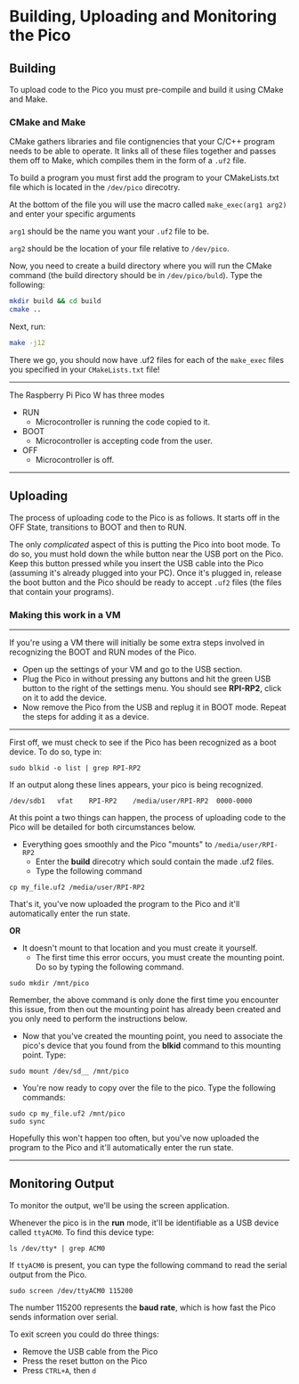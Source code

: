 # **Building, Uploading and Monitoring the Pico**
## **Building**
To upload code to the Pico you must pre-compile and build it using CMake and Make.

### **CMake and Make**
CMake gathers libraries and file contignencies that your C/C++ program needs to be able to operate. It links all of these files together and passes them off to Make, which compiles them in the form of a `.uf2` file.

To build a program you must first add the program to your CMakeLists.txt file which is located in the `/dev/pico` direcotry.

At the bottom of the file you will use the macro called `make_exec(arg1 arg2)` and enter your specific arguments

`arg1` should be the name you want your `.uf2` file to be.

`arg2` should be the location of your file relative to `/dev/pico`.

Now, you need to create a build directory where you will run the CMake command (the build directory should be in `/dev/pico/buld`). Type the following:
```bash
mkdir build && cd build
cmake ..
```
Next, run:
```bash
make -j12
```
There we go, you should now have .uf2 files for each of the `make_exec` files you specified in your `CMakeLists.txt` file!


---

The Raspberry Pi Pico W has three modes
+ RUN
    + Microcontroller is running the code copied to it.
+ BOOT
    + Microcontroller is accepting code from the user.
+ OFF
    + Microcontroller is off.

---
## **Uploading**
The process of uploading code to the Pico is as follows. It starts off in the OFF State, transitions to BOOT and then to RUN.

The only *complicated* aspect of this is putting the Pico into boot mode. To do so, you must hold down the while button near the USB port on the Pico. Keep this button pressed while you insert the USB cable into the Pico (assuming it's already plugged into your PC). Once it's plugged in, release the boot button and the Pico should be ready to accept `.uf2` files (the files that contain your programs).


### **Making this work in a VM**
---
If you're using a VM there will initially be some extra steps involved in recognizing the BOOT and RUN modes of the Pico.
+ Open up the settings of your VM and go to the USB section.
+ Plug the Pico in without pressing any buttons and hit the green USB button to the right of the settings menu. You should see **RPI-RP2**, click on it to add the device.
+ Now remove the Pico from the USB and replug it in BOOT mode. Repeat the steps for adding it as a device.
---

First off, we must check to see if the Pico has been recognized as a boot device. To do so, type in:
```
sudo blkid -o list | grep RPI-RP2
```
If an output along these lines appears, your pico is being recognized.
```
/dev/sdb1   vfat    RPI-RP2    /media/user/RPI-RP2  0000-0000
```
At this point a two things can happen, the process of uploading code to the Pico will be detailed for both circumstances below.

+ Everything goes smoothly and the Pico "mounts" to `/media/user/RPI-RP2`
    +  Enter the **build** direcotry which sould contain the made .uf2 files.
    + Type the following command
```
cp my_file.uf2 /media/user/RPI-RP2
```
That's it, you've now uploaded the program to the Pico and it'll automatically enter the run state.

**OR**
+ It doesn't mount to that location and you must create it yourself.
    + The first time this error occurs, you must create the mounting point. Do so by typing the following command.
```
sudo mkdir /mnt/pico
```

Remember, the above command is only done the first time you encounter this issue, from then out the mounting point has already been created and you only need to perform the instructions below.

+ Now that you've created the mounting point, you need to associate the pico's device that you found from the **blkid** command to this mounting point. Type:

```
sudo mount /dev/sd__ /mnt/pico
```

+ You're now ready to copy over the file to the pico. Type the following commands:

```
sudo cp my_file.uf2 /mnt/pico
sudo sync
```

Hopefully this won't happen too often, but you've now uploaded the program to the Pico and it'll automatically enter the run state.

---
## **Monitoring Output**
To monitor the output, we'll be using the screen application.

Whenever the pico is in the **run** mode, it'll be identifiable as a USB device called `ttyACM0`. To find this device type:

```
ls /dev/tty* | grep ACM0
```

If `ttyACM0` is present, you can type the following command to read the serial output from the Pico.

```
sudo screen /dev/ttyACM0 115200
```

The number 115200 represents the **baud rate**, which is how fast the Pico sends information over serial.

To exit screen you could do three things:
+ Remove the USB cable from the Pico
+ Press the reset button on the Pico
+ Press `CTRL+A`, then `d`
